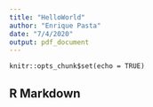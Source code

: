 ```yaml
---
title: "HelloWorld"
author: "Enrique Pasta"
date: "7/4/2020"
output: pdf_document
---
```


```{r setup, include=FALSE}
knitr::opts_chunk$set(echo = TRUE)
```

## R Markdown
